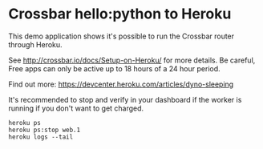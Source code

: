 # Crossbar hello:python to Heroku

This demo application shows it's possible to run the Crossbar router through Heroku.

See http://crossbar.io/docs/Setup-on-Heroku/ for more details.
Be careful, Free apps can only be active up to 18 hours of a 24 hour period.

Find out more: https://devcenter.heroku.com/articles/dyno-sleeping

It's recommended to stop and verify in your dashboard if the worker is running if you don't want to get charged.
```
heroku ps
heroku ps:stop web.1
heroku logs --tail
```

